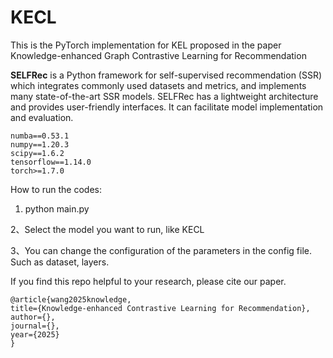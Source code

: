# KECL
This is the PyTorch implementation for KEL proposed in the paper Knowledge-enhanced Graph Contrastive Learning for Recommendation

**SELFRec** is a Python framework for self-supervised recommendation (SSR) which integrates commonly used datasets and metrics, and implements many state-of-the-art SSR models. SELFRec has a lightweight architecture and provides user-friendly interfaces. It can facilitate model implementation and evaluation.

```
numba==0.53.1
numpy==1.20.3
scipy==1.6.2
tensorflow==1.14.0
torch>=1.7.0
```

How to run the codes:
1. python main.py

2、Select the model you want to run, like KECL

3、You can change the configuration of the parameters in the config file. Such as dataset, layers.

If you find this repo helpful to your research, please cite our paper.
```
@article{wang2025knowledge,
title={Knowledge-enhanced Contrastive Learning for Recommendation},
author={},
journal={},
year={2025}
}
```
